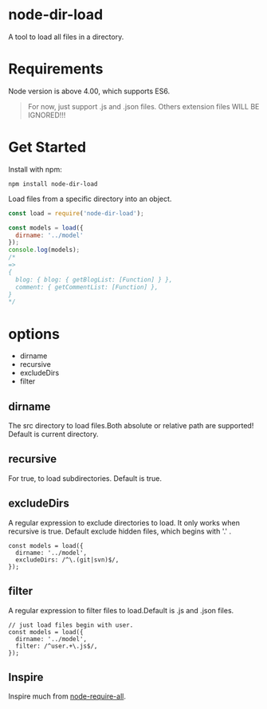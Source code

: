 # node-dir-load
A tool to load all files in a directory.

# Requirements
Node version is above 4.00, which supports ES6.
> For now, just support .js and .json files. Others extension files WILL BE IGNORED!!!

# Get Started
Install with npm:
```shell
npm install node-dir-load
```
Load files from a specific directory into an object.
```javascript
const load = require('node-dir-load');

const models = load({
  dirname: '../model'
});
console.log(models);
/*
=> 
{ 
  blog: { blog: { getBlogList: [Function] } },
  comment: { getCommentList: [Function] },
}
*/
```
# options
- dirname
- recursive
- excludeDirs
- filter
## dirname
The src directory to load files.Both absolute or relative path are supported! 
Default is current directory.
## recursive
For true, to load subdirectories. Default is true.
## excludeDirs
A regular expression to exclude directories to load. It only works when recursive is true.
Default exclude hidden files, which begins with '.' .
```
const models = load({
  dirname: '../model',
  excludeDirs: /^\.(git|svn)$/,
});
```
## filter
A regular expression to filter files to load.Default is .js and .json files.
```
// just load files begin with user.
const models = load({
  dirname: '../model',
  filter: /^user.+\.js$/,
});
```
## Inspire
Inspire much from [node-require-all](https://github.com/felixge/node-require-all).

